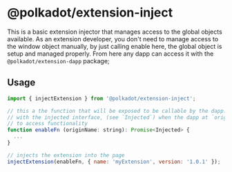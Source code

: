# @polkadot/extension-inject

This is a basic extension injector that manages access to the global objects available. As an extension developer, you don't need to manage access to the window object manually, by just calling  enable here, the global object is setup and managed properly. From here any dapp can access it with the `@polkadot/extension-dapp` package;

## Usage

```js
import { injectExtension } from '@polkadot/extension-inject';

// this a the function that will be exposed to be callable by the dapp. It resolves a promise
// with the injected interface, (see `Injected`) when the dapp at `originName` (url) is allowed
// to access functionality
function enableFn (originName: string): Promise<Injected> {
  ...
}

// injects the extension into the page
injectExtension(enableFn, { name: 'myExtension', version: '1.0.1' });
```
